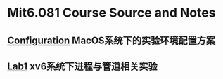 # Mit6.081 Course Source and Notes
## [Configuration](./Configuration/实验环境配置.md) MacOS系统下的实验环境配置方案
## [Lab1](./Lab1/lab1.md) xv6系统下进程与管道相关实验
